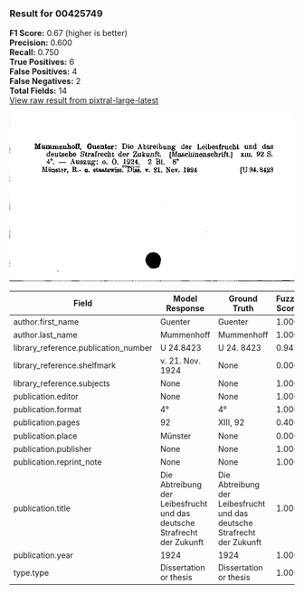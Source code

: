 ### Result for 00425749
**F1 Score:** 0.67 (higher is better)<br>**Precision:** 0.600<br>**Recall:** 0.750<br>**True Positives:** 6<br>**False Positives:** 4<br>**False Negatives:** 2<br>**Total Fields:** 14<br>[View raw result from pixtral-large-latest](https://github.com/RISE-UNIBAS/humanities_data_benchmark/blob/main/results/2025-09-02/T0159/request_T0159_00425749.json)

<img src="https://github.com/RISE-UNIBAS/humanities_data_benchmark/blob/main/benchmarks/zettelkatalog/images/00425749.jpg?raw=true" alt="00425749" width="600px">

| Field | Model Response | Ground Truth | Fuzzy Score | Match |
|-------|----------------|--------------|-------------|-------|
| author.first_name | Guenter | Guenter | 1.000 | ✅ |
| author.last_name | Mummenhoff | Mummenhoff | 1.000 | ✅ |
| library_reference.publication_number | U 24.8423 | U 24. 8423 | 0.947 | ❌ |
| library_reference.shelfmark | v. 21. Nov. 1924 | None | 0.000 | ❌ |
| library_reference.subjects | None | None | 1.000 | ✅ |
| publication.editor | None | None | 1.000 | ✅ |
| publication.format | 4° | 4° | 1.000 | ✅ |
| publication.pages | 92 | XIII, 92 | 0.400 | ❌ |
| publication.place | Münster | None | 0.000 | ❌ |
| publication.publisher | None | None | 1.000 | ✅ |
| publication.reprint_note | None | None | 1.000 | ✅ |
| publication.title | Die Abtreibung der Leibesfrucht und das deutsche Strafrecht der Zukunft | Die Abtreibung der Leibesfrucht und das deutsche Strafrecht der Zukunft | 1.000 | ✅ |
| publication.year | 1924 | 1924 | 1.000 | ✅ |
| type.type | Dissertation or thesis | Dissertation or thesis | 1.000 | ✅ |
